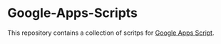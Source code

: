 Google-Apps-Scripts
===================

This repository contains a collection of scritps for [Google Apps Script](https://developers.google.com/apps-script/).
